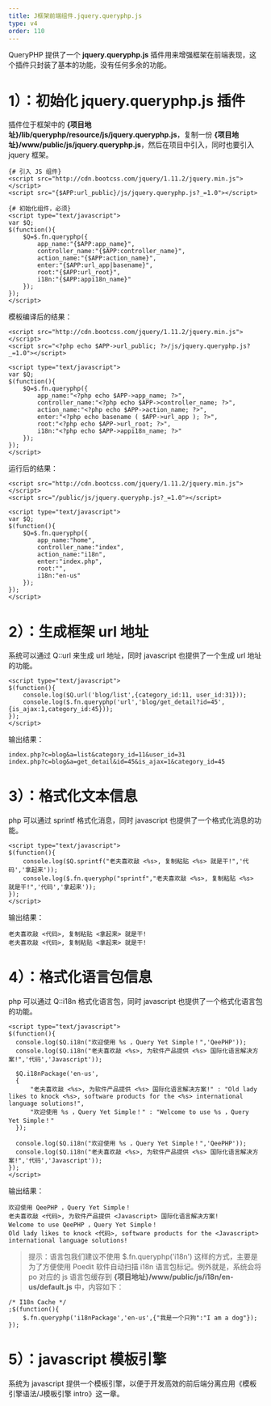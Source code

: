 ```yaml
---
title: J框架前端组件.jquery.queryphp.js
type: v4
order: 110
---
```


QueryPHP 提供了一个 **jquery.queryphp.js** 插件用来增强框架在前端表现，这个插件只封装了基本的功能，没有任何多余的功能。

# 1）：初始化 jquery.queryphp.js 插件
插件位于框架中的 **{项目地址}/lib/queryphp/resource/js/jquery.queryphp.js**，复制一份 **{项目地址}/www/public/js/jquery.queryphp.js**，然后在项目中引入，同时也要引入 jquery 框架。
~~~
{# 引入 JS 组件}
<script src="http://cdn.bootcss.com/jquery/1.11.2/jquery.min.js"></script>
<script src="{$APP:url_public}/js/jquery.queryphp.js?_=1.0"></script>

{# 初始化组件，必须}
<script type="text/javascript">
var $Q;
$(function(){
	$Q=$.fn.queryphp({
		app_name:"{$APP:app_name}",
		controller_name:"{$APP:controller_name}",
		action_name:"{$APP:action_name}",
		enter:"{$APP:url_app|basename}",
		root:"{$APP:url_root}",
		i18n:"{$APP:appi18n_name}"
	});
});
</script>
~~~

模板编译后的结果：
~~~
<script src="http://cdn.bootcss.com/jquery/1.11.2/jquery.min.js"></script>
<script src="<?php echo $APP->url_public; ?>/js/jquery.queryphp.js?_=1.0"></script>

<script type="text/javascript">
var $Q;
$(function(){
    $Q=$.fn.queryphp({
        app_name:"<?php echo $APP->app_name; ?>",
        controller_name:"<?php echo $APP->controller_name; ?>",
        action_name:"<?php echo $APP->action_name; ?>",
        enter:"<?php echo basename ( $APP->url_app ); ?>",
        root:"<?php echo $APP->url_root; ?>",
        i18n:"<?php echo $APP->appi18n_name; ?>"
    });
});
</script>
~~~

运行后的结果：
~~~
<script src="http://cdn.bootcss.com/jquery/1.11.2/jquery.min.js"></script>
<script src="/public/js/jquery.queryphp.js?_=1.0"></script>

<script type="text/javascript">
var $Q;
$(function(){
    $Q=$.fn.queryphp({
        app_name:"home",
        controller_name:"index",
        action_name:"i18n",
        enter:"index.php",
        root:"",
        i18n:"en-us"
    });
});
</script>
~~~

# 2）：生成框架 url 地址
系统可以通过 Q::url 来生成 url 地址，同时 javascript 也提供了一个生成 url 地址的功能。
~~~
<script type="text/javascript">
$(function(){
 	console.log($Q.url('blog/list',{category_id:11, user_id:31}));
 	console.log($.fn.queryphp('url','blog/get_detail?id=45',{is_ajax:1,category_id:45}));
});
</script>
~~~

输出结果：
~~~
index.php?c=blog&a=list&category_id=11&user_id=31
index.php?c=blog&a=get_detail&id=45&is_ajax=1&category_id=45
~~~

# 3）：格式化文本信息
php 可以通过 sprintf 格式化消息，同时 javascript 也提供了一个格式化消息的功能。
~~~
<script type="text/javascript">
$(function(){
	console.log($Q.sprintf("老夫喜欢敲 <%s>, 复制粘贴 <%s> 就是干!",'代码','拿起来'));
	console.log($.fn.queryphp("sprintf","老夫喜欢敲 <%s>, 复制粘贴 <%s> 就是干!",'代码','拿起来'));
});
</script>
~~~

输出结果：
~~~
老夫喜欢敲 <代码>, 复制粘贴 <拿起来> 就是干!
老夫喜欢敲 <代码>, 复制粘贴 <拿起来> 就是干!
~~~

# 4）：格式化语言包信息
php 可以通过 Q::i18n 格式化语言包，同时 javascript 也提供了一个格式化语言包的功能。
~~~
<script type="text/javascript">
$(function(){
  console.log($Q.i18n("欢迎使用 %s ，Query Yet Simple！",'QeePHP'));
  console.log($Q.i18n("老夫喜欢敲 <%s>, 为软件产品提供 <%s> 国际化语言解决方案!",'代码','Javascript'));

  $Q.i18nPackage('en-us',
  {
      "老夫喜欢敲 <%s>, 为软件产品提供 <%s> 国际化语言解决方案!" : "Old lady likes to knock <%s>, software products for the <%s> international language solutions!",
      "欢迎使用 %s ，Query Yet Simple！" : "Welcome to use %s ，Query Yet Simple！"
  });

  console.log($Q.i18n("欢迎使用 %s ，Query Yet Simple！",'QeePHP'));
  console.log($Q.i18n("老夫喜欢敲 <%s>, 为软件产品提供 <%s> 国际化语言解决方案!",'代码','Javascript'));
});
</script>
~~~

输出结果：
~~~
欢迎使用 QeePHP ，Query Yet Simple！
老夫喜欢敲 <代码>, 为软件产品提供 <Javascript> 国际化语言解决方案!
Welcome to use QeePHP ，Query Yet Simple！
Old lady likes to knock <代码>, software products for the <Javascript> international language solutions!
~~~

> 提示：语言包我们建议不使用 $.fn.queryphp('i18n') 这样的方式，主要是为了方便使用 Poedit 软件自动扫描 i18n 语言包标记。例外就是，系统会将 po 对应的 js 语言包缓存到 **{项目地址}/www/public/js/i18n/en-us/default.js** 中，内容如下：
~~~
/* I18n Cache */
;$(function(){
    $.fn.queryphp('i18nPackage','en-us',{"我是一个只狗":"I am a dog"});
});
~~~

# 5）：javascript 模板引擎
系统为 javascript 提供一个模板引擎，以便于开发高效的前后端分离应用《模板引擎语法/J模板引擎 intro》这一章。